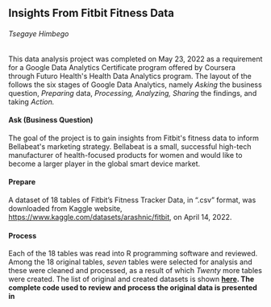 ## Insights From Fitbit Fitness Data
###### _Tsegaye Himbego_
This data analysis project was completed on May 23, 2022 as a requirement for a Google Data Analytics Certificate program offered by Coursera through Futuro Health's Health Data Analytics program. The layout of the follows the six stages of Google Data Analytics, namely _Asking_ the business question, _Preparing_ data, _Processing,_ _Analyzing,_ _Sharing_ the findings, and taking _Action._
#### Ask (Business Question)
The goal of the project is to gain insights from Fitbit's fitness data to inform Bellabeat's marketing strategy. Bellabeat is a small, successful high-tech manufacturer of health-focused products for women and would like to become a larger player in the global smart device market.
#### Prepare
A dataset of 18 tables of Fitbit’s Fitness Tracker Data, in “.csv” format, was downloaded from Kaggle website, https://www.kaggle.com/datasets/arashnic/fitbit, on April 14, 2022. 
#### Process
Each of the 18 tables was read into R programming software and reviewed. Among the 18 original tables, _seven_ tables were selected for analysis and these were cleaned and processed, as a result of which _Twenty_ more tables were created. The list of original and created datasets is shown <b>[here](https://github.com/tsegayeh/InsightsFromFitBitData/blob/main/DataProcessing.PNG)<b />. The complete code used to review and process the original data is presented in 
